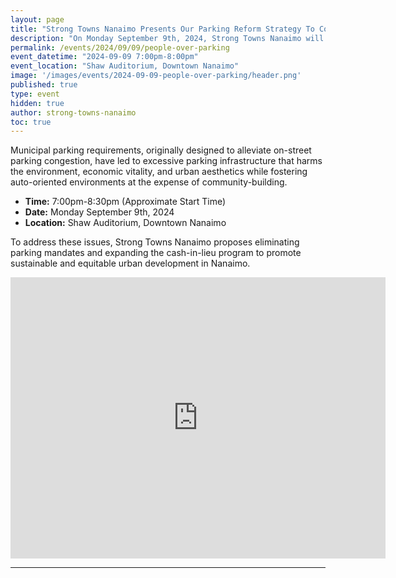 ```yaml
---
layout: page
title: "Strong Towns Nanaimo Presents Our Parking Reform Strategy To Council"
description: "On Monday September 9th, 2024, Strong Towns Nanaimo will be presenting a delegation at the Shaw Auditorium in Downtown Nanaimo to discuss the negative impacts of municipal parking requirements and propose solutions to promote sustainable and equitable urban development in Nanaimo."
permalink: /events/2024/09/09/people-over-parking
event_datetime: "2024-09-09 7:00pm-8:00pm"
event_location: "Shaw Auditorium, Downtown Nanaimo"
image: '/images/events/2024-09-09-people-over-parking/header.png'
published: true
type: event
hidden: true
author: strong-towns-nanaimo
toc: true
---
```


Municipal parking requirements, originally designed to alleviate on-street parking congestion, have led to excessive parking infrastructure that harms the environment, economic vitality, and urban aesthetics while fostering auto-oriented environments at the expense of community-building. 

* **Time:** 7:00pm-8:30pm (Approximate Start Time)
* **Date:** Monday September 9th, 2024
* **Location:** Shaw Auditorium, Downtown Nanaimo

To address these issues, Strong Towns Nanaimo proposes eliminating parking mandates and expanding the cash-in-lieu program to promote sustainable and equitable urban development in Nanaimo.

<iframe src="https://www.google.com/maps/embed?pb=!1m18!1m12!1m3!1d83371.71796565673!2d-124.07022698121078!3d49.23154616503783!2m3!1f0!2f0!3f0!3m2!1i1024!2i768!4f13.1!3m3!1m2!1s0x5488a15817a72431%3A0xc4e016d6c4401139!2sVancouver%20Island%20Conference%20Centre!5e0!3m2!1sen!2sca!4v1698552695296!5m2!1sen!2sca" width="600" height="450" style="border:0;" allowfullscreen="" loading="lazy" referrerpolicy="no-referrer-when-downgrade"></iframe>


***
